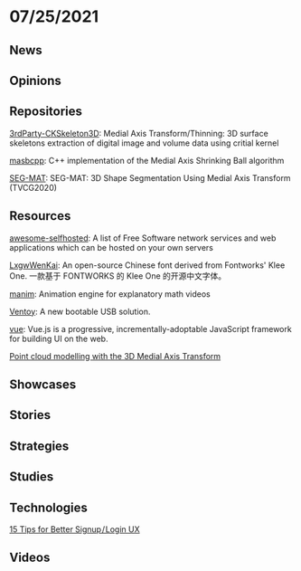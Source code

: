 # 07/25/2021

## News


## Opinions


## Repositories
[3rdParty-CKSkeleton3D](https://github.com/BinWang0213/3rdParty-CKSkeleton3D): Medial Axis Transform/Thinning: 3D surface skeletons extraction of digital image and volume data using critial kernel

[masbcpp](https://github.com/tudelft3d/masbcpp): C++ implementation of the Medial Axis Shrinking Ball algorithm

[SEG-MAT](https://github.com/clinplayer/SEG-MAT): SEG-MAT: 3D Shape Segmentation Using Medial Axis Transform (TVCG2020)

## Resources
[awesome-selfhosted](https://github.com/awesome-selfhosted/awesome-selfhosted): A list of Free Software network services and web applications which can be hosted on your own servers

[LxgwWenKai](https://github.com/lxgw/LxgwWenKai): An open-source Chinese font derived from Fontworks' Klee One. 一款基于 FONTWORKS 的 Klee One 的开源中文字体。

[manim](https://github.com/3b1b/manim): Animation engine for explanatory math videos

[Ventoy](https://github.com/ventoy/Ventoy): A new bootable USB solution.

[vue](https://github.com/vuejs/vue): Vue.js is a progressive, incrementally-adoptable JavaScript framework for building UI on the web.

[Point cloud modelling with the 3D Medial Axis Transform](https://3d.bk.tudelft.nl/projects/3dsm/#:~:text=3D%20Medial%20Axis%20Transform%20%28MAT%29%20The%20MAT%20represents,be%20seen%20as%20the%20skeleton%20of%20an%20object.)

## Showcases

## Stories

## Strategies

## Studies

## Technologies
[15 Tips for Better Signup / Login UX](https://learnui.design/blog/tips-signup-login-ux.html)

## Videos
